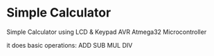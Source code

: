 # Simple Calculator
Simple Calculator using LCD & Keypad
AVR Atmega32 Microcontroller

it does basic operations: 
ADD
SUB
MUL
DIV
